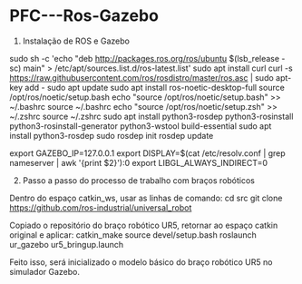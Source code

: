 # PFC---Ros-Gazebo

1. Instalação de ROS e Gazebo

sudo sh -c 'echo "deb http://packages.ros.org/ros/ubuntu $(lsb_release -sc) main" > /etc/apt/sources.list.d/ros-latest.list'
sudo apt install curl
curl -s https://raw.githubusercontent.com/ros/rosdistro/master/ros.asc | sudo apt-key add -
sudo apt update
sudo apt install ros-noetic-desktop-full
source /opt/ros/noetic/setup.bash
echo "source /opt/ros/noetic/setup.bash" >> ~/.bashrc
source ~/.bashrc
echo "source /opt/ros/noetic/setup.zsh" >> ~/.zshrc
source ~/.zshrc
sudo apt install python3-rosdep python3-rosinstall python3-rosinstall-generator python3-wstool build-essential
sudo apt install python3-rosdep
sudo rosdep init
rosdep update

export GAZEBO_IP=127.0.0.1
export DISPLAY=$(cat /etc/resolv.conf | grep nameserver | awk '{print $2}'):0 
export LIBGL_ALWAYS_INDIRECT=0


2. Passo a passo do processo de trabalho com braços robóticos

Dentro do espaço catkin_ws, usar as linhas de comando:
cd src
git clone https://github.com/ros-industrial/universal_robot

Copiado o repositório do braço robótico UR5, retornar ao espaço catkin original e aplicar:
catkin_make
source devel/setup.bash
roslaunch ur_gazebo ur5_bringup.launch

Feito isso, será inicializado o modelo básico do braço robótico UR5 no simulador Gazebo.
